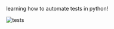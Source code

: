 learning how to automate tests in python!

![tests](https://github.com/atefkbenothman/automated-testing/actions/workflows/tests.yml/badge.svg)
